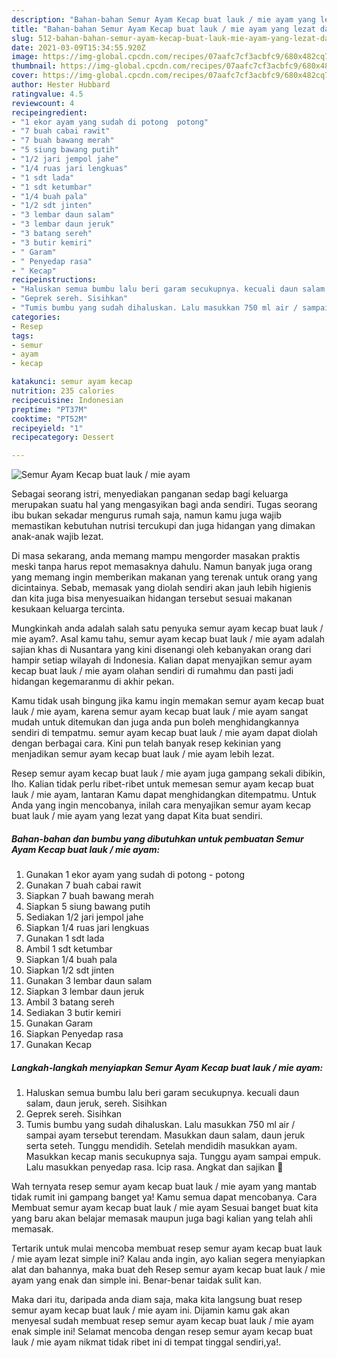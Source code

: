 ```yaml
---
description: "Bahan-bahan Semur Ayam Kecap buat lauk / mie ayam yang lezat dan Mudah Dibuat"
title: "Bahan-bahan Semur Ayam Kecap buat lauk / mie ayam yang lezat dan Mudah Dibuat"
slug: 512-bahan-bahan-semur-ayam-kecap-buat-lauk-mie-ayam-yang-lezat-dan-mudah-dibuat
date: 2021-03-09T15:34:55.920Z
image: https://img-global.cpcdn.com/recipes/07aafc7cf3acbfc9/680x482cq70/semur-ayam-kecap-buat-lauk-mie-ayam-foto-resep-utama.jpg
thumbnail: https://img-global.cpcdn.com/recipes/07aafc7cf3acbfc9/680x482cq70/semur-ayam-kecap-buat-lauk-mie-ayam-foto-resep-utama.jpg
cover: https://img-global.cpcdn.com/recipes/07aafc7cf3acbfc9/680x482cq70/semur-ayam-kecap-buat-lauk-mie-ayam-foto-resep-utama.jpg
author: Hester Hubbard
ratingvalue: 4.5
reviewcount: 4
recipeingredient:
- "1 ekor ayam yang sudah di potong  potong"
- "7 buah cabai rawit"
- "7 buah bawang merah"
- "5 siung bawang putih"
- "1/2 jari jempol jahe"
- "1/4 ruas jari lengkuas"
- "1 sdt lada"
- "1 sdt ketumbar"
- "1/4 buah pala"
- "1/2 sdt jinten"
- "3 lembar daun salam"
- "3 lembar daun jeruk"
- "3 batang sereh"
- "3 butir kemiri"
- " Garam"
- " Penyedap rasa"
- " Kecap"
recipeinstructions:
- "Haluskan semua bumbu lalu beri garam secukupnya. kecuali daun salam, daun jeruk, sereh. Sisihkan"
- "Geprek sereh. Sisihkan"
- "Tumis bumbu yang sudah dihaluskan. Lalu masukkan 750 ml air / sampai ayam tersebut terendam. Masukkan daun salam, daun jeruk serta seteh. Tunggu mendidih. Setelah mendidih masukkan ayam. Masukkan kecap manis secukupnya saja. Tunggu ayam sampai empuk. Lalu masukkan penyedap rasa. Icip rasa. Angkat dan sajikan 🌼"
categories:
- Resep
tags:
- semur
- ayam
- kecap

katakunci: semur ayam kecap 
nutrition: 235 calories
recipecuisine: Indonesian
preptime: "PT37M"
cooktime: "PT52M"
recipeyield: "1"
recipecategory: Dessert

---
```



![Semur Ayam Kecap buat lauk / mie ayam](https://img-global.cpcdn.com/recipes/07aafc7cf3acbfc9/680x482cq70/semur-ayam-kecap-buat-lauk-mie-ayam-foto-resep-utama.jpg)

Sebagai seorang istri, menyediakan panganan sedap bagi keluarga merupakan suatu hal yang mengasyikan bagi anda sendiri. Tugas seorang ibu bukan sekadar mengurus rumah saja, namun kamu juga wajib memastikan kebutuhan nutrisi tercukupi dan juga hidangan yang dimakan anak-anak wajib lezat.

Di masa  sekarang, anda memang mampu mengorder masakan praktis meski tanpa harus repot memasaknya dahulu. Namun banyak juga orang yang memang ingin memberikan makanan yang terenak untuk orang yang dicintainya. Sebab, memasak yang diolah sendiri akan jauh lebih higienis dan kita juga bisa menyesuaikan hidangan tersebut sesuai makanan kesukaan keluarga tercinta. 



Mungkinkah anda adalah salah satu penyuka semur ayam kecap buat lauk / mie ayam?. Asal kamu tahu, semur ayam kecap buat lauk / mie ayam adalah sajian khas di Nusantara yang kini disenangi oleh kebanyakan orang dari hampir setiap wilayah di Indonesia. Kalian dapat menyajikan semur ayam kecap buat lauk / mie ayam olahan sendiri di rumahmu dan pasti jadi hidangan kegemaranmu di akhir pekan.

Kamu tidak usah bingung jika kamu ingin memakan semur ayam kecap buat lauk / mie ayam, karena semur ayam kecap buat lauk / mie ayam sangat mudah untuk ditemukan dan juga anda pun boleh menghidangkannya sendiri di tempatmu. semur ayam kecap buat lauk / mie ayam dapat diolah dengan berbagai cara. Kini pun telah banyak resep kekinian yang menjadikan semur ayam kecap buat lauk / mie ayam lebih lezat.

Resep semur ayam kecap buat lauk / mie ayam juga gampang sekali dibikin, lho. Kalian tidak perlu ribet-ribet untuk memesan semur ayam kecap buat lauk / mie ayam, lantaran Kamu dapat menghidangkan ditempatmu. Untuk Anda yang ingin mencobanya, inilah cara menyajikan semur ayam kecap buat lauk / mie ayam yang lezat yang dapat Kita buat sendiri.

<!--inarticleads1-->

##### Bahan-bahan dan bumbu yang dibutuhkan untuk pembuatan Semur Ayam Kecap buat lauk / mie ayam:

1. Gunakan 1 ekor ayam yang sudah di potong - potong
1. Gunakan 7 buah cabai rawit
1. Siapkan 7 buah bawang merah
1. Siapkan 5 siung bawang putih
1. Sediakan 1/2 jari jempol jahe
1. Siapkan 1/4 ruas jari lengkuas
1. Gunakan 1 sdt lada
1. Ambil 1 sdt ketumbar
1. Siapkan 1/4 buah pala
1. Siapkan 1/2 sdt jinten
1. Gunakan 3 lembar daun salam
1. Siapkan 3 lembar daun jeruk
1. Ambil 3 batang sereh
1. Sediakan 3 butir kemiri
1. Gunakan  Garam
1. Siapkan  Penyedap rasa
1. Gunakan  Kecap




<!--inarticleads2-->

##### Langkah-langkah menyiapkan Semur Ayam Kecap buat lauk / mie ayam:

1. Haluskan semua bumbu lalu beri garam secukupnya. kecuali daun salam, daun jeruk, sereh. Sisihkan
1. Geprek sereh. Sisihkan
1. Tumis bumbu yang sudah dihaluskan. Lalu masukkan 750 ml air / sampai ayam tersebut terendam. Masukkan daun salam, daun jeruk serta seteh. Tunggu mendidih. Setelah mendidih masukkan ayam. Masukkan kecap manis secukupnya saja. Tunggu ayam sampai empuk. Lalu masukkan penyedap rasa. Icip rasa. Angkat dan sajikan 🌼




Wah ternyata resep semur ayam kecap buat lauk / mie ayam yang mantab tidak rumit ini gampang banget ya! Kamu semua dapat mencobanya. Cara Membuat semur ayam kecap buat lauk / mie ayam Sesuai banget buat kita yang baru akan belajar memasak maupun juga bagi kalian yang telah ahli memasak.

Tertarik untuk mulai mencoba membuat resep semur ayam kecap buat lauk / mie ayam lezat simple ini? Kalau anda ingin, ayo kalian segera menyiapkan alat dan bahannya, maka buat deh Resep semur ayam kecap buat lauk / mie ayam yang enak dan simple ini. Benar-benar taidak sulit kan. 

Maka dari itu, daripada anda diam saja, maka kita langsung buat resep semur ayam kecap buat lauk / mie ayam ini. Dijamin kamu gak akan menyesal sudah membuat resep semur ayam kecap buat lauk / mie ayam enak simple ini! Selamat mencoba dengan resep semur ayam kecap buat lauk / mie ayam nikmat tidak ribet ini di tempat tinggal sendiri,ya!.

